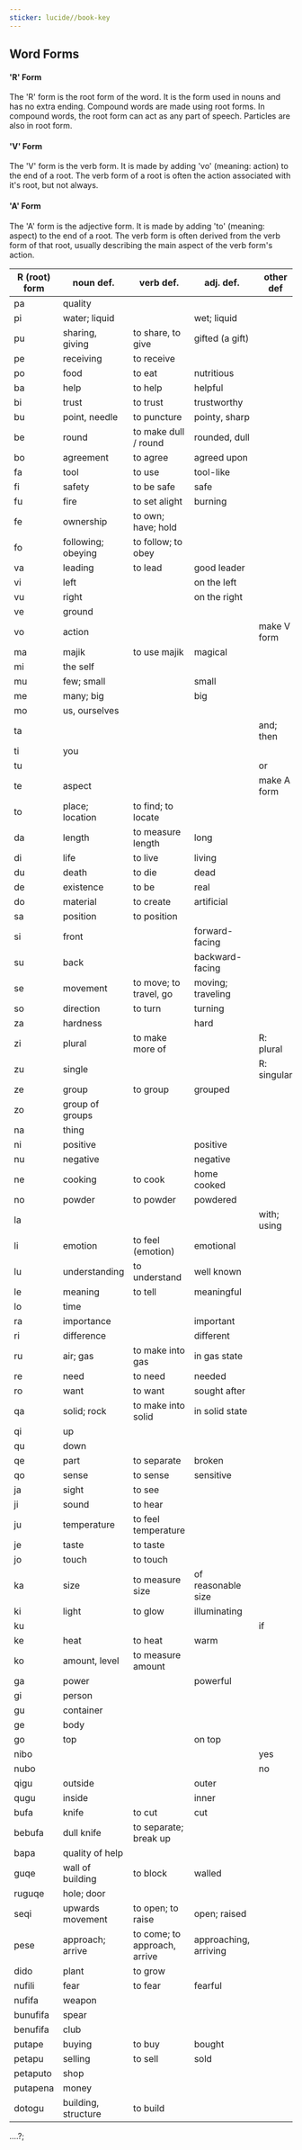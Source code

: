 ```yaml
---
sticker: lucide//book-key
---
```

## Word Forms
#### 'R' Form
The 'R' form is the root form of the word. It is the form used in nouns and has no extra ending. Compound words are made using root forms. In compound words, the root form can act as any part of speech. Particles are also in root form.
#### 'V' Form
The 'V' form is the verb form. It is made by adding 'vo' (meaning: action) to the end of a root. The verb form of a root is often the action associated with it's root, but not always.
#### 'A' Form
The 'A' form is the adjective form. It is made by adding 'to' (meaning: aspect) to the end of a root. The verb form is often derived from the verb form of that root, usually describing the main aspect of the verb form's action.





| R (root) form | noun def.           | verb def.                    | adj. def.             | other def   |
| ------------- | ------------------- | ---------------------------- | --------------------- | ----------- |
| pa            | quality             |                              |                       |             |
| pi            | water; liquid       |                              | wet; liquid           |             |
| pu            | sharing, giving     | to share, to give            | gifted (a gift)       |             |
| pe            | receiving           | to receive                   |                       |             |
| po            | food                | to eat                       | nutritious            |             |
| ba            | help                | to help                      | helpful               |             |
| bi            | trust               | to trust                     | trustworthy           |             |
| bu            | point, needle       | to puncture                  | pointy, sharp         |             |
| be            | round               | to make dull / round         | rounded, dull         |             |
| bo            | agreement           | to agree                     | agreed upon           |             |
| fa            | tool                | to use                       | tool-like             |             |
| fi            | safety              | to be safe                   | safe                  |             |
| fu            | fire                | to set alight                | burning               |             |
| fe            | ownership           | to own; have; hold           |                       |             |
| fo            | following; obeying  | to follow; to obey           |                       |             |
| va            | leading             | to lead                      | good leader           |             |
| vi            | left                |                              | on the left           |             |
| vu            | right               |                              | on the right          |             |
| ve            | ground              |                              |                       |             |
| vo            | action              |                              |                       | make V form |
| ma            | majik               | to use majik                 | magical               |             |
| mi            | the self            |                              |                       |             |
| mu            | few; small          |                              | small                 |             |
| me            | many; big           |                              | big                   |             |
| mo            | us, ourselves       |                              |                       |             |
| ta            |                     |                              |                       | and; then   |
| ti            | you                 |                              |                       |             |
| tu            |                     |                              |                       | or          |
| te            | aspect              |                              |                       | make A form |
| to            | place; location     | to find; to locate           |                       |             |
| da            | length              | to measure length            | long                  |             |
| di            | life                | to live                      | living                |             |
| du            | death               | to die                       | dead                  |             |
| de            | existence           | to be                        | real                  |             |
| do            | material            | to create                    | artificial            |             |
| sa            | position            | to position                  |                       |             |
| si            | front               |                              | forward-facing        |             |
| su            | back                |                              | backward-facing       |             |
| se            | movement            | to move; to travel, go       | moving; traveling     |             |
| so            | direction           | to turn                      | turning               |             |
| za            | hardness            |                              | hard                  |             |
| zi            | plural              | to make more of              |                       | R: plural   |
| zu            | single              |                              |                       | R: singular |
| ze            | group               | to group                     | grouped               |             |
| zo            | group of groups     |                              |                       |             |
| na            | thing               |                              |                       |             |
| ni            | positive            |                              | positive              |             |
| nu            | negative            |                              | negative              |             |
| ne            | cooking             | to cook                      | home cooked           |             |
| no            | powder              | to powder                    | powdered              |             |
| la            |                     |                              |                       | with; using |
| li            | emotion             | to feel (emotion)            | emotional             |             |
| lu            | understanding       | to understand                | well known            |             |
| le            | meaning             | to tell                      | meaningful            |             |
| lo            | time                |                              |                       |             |
| ra            | importance          |                              | important             |             |
| ri            | difference          |                              | different             |             |
| ru            | air; gas            | to make into gas             | in gas state          |             |
| re            | need                | to need                      | needed                |             |
| ro            | want                | to want                      | sought after          |             |
| qa            | solid; rock         | to make into solid           | in solid state        |             |
| qi            | up                  |                              |                       |             |
| qu            | down                |                              |                       |             |
| qe            | part                | to separate                  | broken                |             |
| qo            | sense               | to sense                     | sensitive             |             |
| ja            | sight               | to see                       |                       |             |
| ji            | sound               | to hear                      |                       |             |
| ju            | temperature         | to feel temperature          |                       |             |
| je            | taste               | to taste                     |                       |             |
| jo            | touch               | to touch                     |                       |             |
| ka            | size                | to measure size              | of reasonable size    |             |
| ki            | light               | to glow                      | illuminating          |             |
| ku            |                     |                              |                       | if          |
| ke            | heat                | to heat                      | warm                  |             |
| ko            | amount, level       | to measure amount            |                       |             |
| ga            | power               |                              | powerful              |             |
| gi            | person              |                              |                       |             |
| gu            | container           |                              |                       |             |
| ge            | body                |                              |                       |             |
| go            | top                 |                              | on top                |             |
| nibo          |                     |                              |                       | yes         |
| nubo          |                     |                              |                       | no          |
| qigu          | outside             |                              | outer                 |             |
| qugu          | inside              |                              | inner                 |             |
| bufa          | knife               | to cut                       | cut                   |             |
| bebufa        | dull knife          | to separate; break up        |                       |             |
| bapa          | quality of help     |                              |                       |             |
| guqe          | wall of building    | to block                     | walled                |             |
| ruguqe        | hole; door          |                              |                       |             |
| seqi          | upwards movement    | to open; to raise            | open; raised          |             |
| pese          | approach; arrive    | to come; to approach, arrive | approaching, arriving |             |
| dido          | plant               | to grow                      |                       |             |
| nufili        | fear                | to fear                      | fearful               |             |
| nufifa        | weapon              |                              |                       |             |
| bunufifa      | spear               |                              |                       |             |
| benufifa      | club                |                              |                       |             |
| putape        | buying              | to buy                       | bought                |             |
| petapu        | selling             | to sell                      | sold                  |             |
| petaputo      | shop                |                              |                       |             |
| putapena      | money               |                              |                       |             |
| dotogu        | building, structure | to build                     |                       |             |




....?;